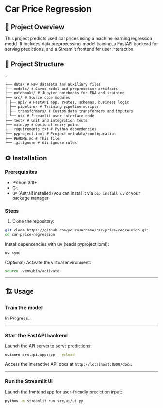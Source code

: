 # Car Price Regression

## 🚀 Project Overview

This project predicts used car prices using a machine learning regression model. It includes data preprocessing, model training, a FastAPI backend for serving predictions, and a Streamlit frontend for user interaction.

## 📂 Project Structure

```markdown
.

├── data/ # Raw datasets and auxiliary files
├── models/ # Saved model and preprocessor artifacts
├── notebooks/ # Jupyter notebooks for EDA and training
├── src/ # Source code modules
│ ├── api/ # FastAPI app, routes, schemas, business logic
│ ├── pipeline/ # Training pipeline scripts
│ ├── transformers/ # Custom data transformers and imputers
│ └── ui/ # Streamlit user interface code
├── test/ # Unit and integration tests
├── main.py # Optional entry point
├── requirements.txt # Python dependencies
├── pyproject.toml # Project metadata/configuration
├── README.md # This file
└── .gitignore # Git ignore rules
```

## ⚙️ Installation

### Prerequisites

- Python 3.11+  
- Git  
- [uv (Astral)](https://github.com/astral-sh/uv) installed (you can install it via `pip install uv` or your package manager)

### Steps

1. Clone the repository:

```bash
git clone https://github.com/yourusername/car-price-regression.git
cd car-price-regression
```

Install dependencies with uv (reads pyproject.toml):
```bash
uv sync
```

(Optional) Activate the virtual environment:
```bash
source .venv/bin/activate
```


---

## 🏗️ Usage

### Train the model

In Progress...

---

### Start the FastAPI backend

Launch the API server to serve predictions:

```bash
uvicorn src.api.app:app --reload
```

Access the interactive API docs at `http://localhost:8000/docs`.

---

### Run the Streamlit UI

Launch the frontend app for user-friendly prediction input:

```bash
python -m streamlit run src/ui/ui.py
```

